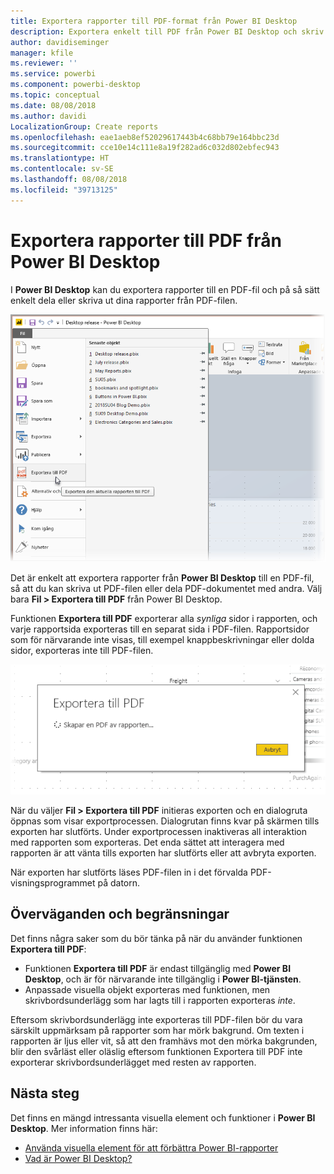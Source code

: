 ```yaml
---
title: Exportera rapporter till PDF-format från Power BI Desktop
description: Exportera enkelt till PDF från Power BI Desktop och skriv enkelt ut PDF-rapporterna
author: davidiseminger
manager: kfile
ms.reviewer: ''
ms.service: powerbi
ms.component: powerbi-desktop
ms.topic: conceptual
ms.date: 08/08/2018
ms.author: davidi
LocalizationGroup: Create reports
ms.openlocfilehash: eae1aeb8ef52029617443b4c68bb79e164bbc23d
ms.sourcegitcommit: cce10e14c111e8a19f282ad6c032d802ebfec943
ms.translationtype: HT
ms.contentlocale: sv-SE
ms.lasthandoff: 08/08/2018
ms.locfileid: "39713125"
---
```

# <a name="export-reports-to-pdf-from-power-bi-desktop"></a>Exportera rapporter till PDF från Power BI Desktop
I **Power BI Desktop** kan du exportera rapporter till en PDF-fil och på så sätt enkelt dela eller skriva ut dina rapporter från PDF-filen.

![Exportera till PDF](media/desktop-export-to-pdf/export-to-pdf_01.png)

Det är enkelt att exportera rapporter från **Power BI Desktop** till en PDF-fil, så att du kan skriva ut PDF-filen eller dela PDF-dokumentet med andra. Välj bara **Fil > Exportera till PDF** från Power BI Desktop.

Funktionen **Exportera till PDF** exporterar alla *synliga* sidor i rapporten, och varje rapportsida exporteras till en separat sida i PDF-filen. Rapportsidor som för närvarande inte visas, till exempel knappbeskrivningar eller dolda sidor, exporteras inte till PDF-filen. 

![Så här fungerar Exportera till PDF](media/desktop-export-to-pdf/export-to-pdf_02.png)

När du väljer **Fil > Exportera till PDF** initieras exporten och en dialogruta öppnas som visar exportprocessen. Dialogrutan finns kvar på skärmen tills exporten har slutförts. Under exportprocessen inaktiveras all interaktion med rapporten som exporteras. Det enda sättet att interagera med rapporten är att vänta tills exporten har slutförts eller att avbryta exporten. 

När exporten har slutförts läses PDF-filen in i det förvalda PDF-visningsprogrammet på datorn. 

## <a name="considerations-and-limitations"></a>Överväganden och begränsningar
Det finns några saker som du bör tänka på när du använder funktionen **Exportera till PDF**:

* Funktionen **Exportera till PDF** är endast tillgänglig med **Power BI Desktop**, och är för närvarande inte tillgänglig i **Power BI-tjänsten**.
* Anpassade visuella objekt exporteras med funktionen, men skrivbordsunderlägg som har lagts till i rapporten exporteras *inte*.

Eftersom skrivbordsunderlägg inte exporteras till PDF-filen bör du vara särskilt uppmärksam på rapporter som har mörk bakgrund. Om texten i rapporten är ljus eller vit, så att den framhävs mot den mörka bakgrunden, blir den svårläst eller oläslig eftersom funktionen Exportera till PDF inte exporterar skrivbordsunderlägget med resten av rapporten. 



## <a name="next-steps"></a>Nästa steg
Det finns en mängd intressanta visuella element och funktioner i **Power BI Desktop**. Mer information finns här:

* [Använda visuella element för att förbättra Power BI-rapporter](desktop-visual-elements-for-reports.md)
* [Vad är Power BI Desktop?](desktop-what-is-desktop.md)


